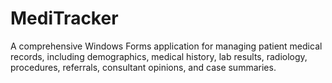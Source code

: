 # MediTracker 
A comprehensive Windows Forms application for managing patient medical records, including demographics, medical history, lab results, radiology, procedures, referrals, consultant opinions, and case summaries.
